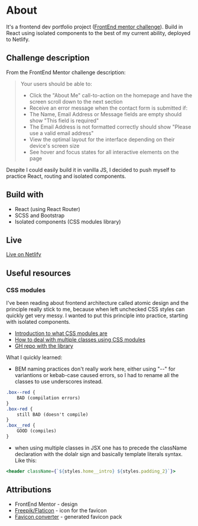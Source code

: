 # About

It's a frontend dev portfolio project ([FrontEnd mentor challenge](https://www.frontendmentor.io/challenges/minimalist-portfolio-website-LMy-ZRyiE)). Build in React using isolated components to the best of my current ability, deployed to Netlify.

## Challenge description

From the FrontEnd Mentor challenge description:
>Your users should be able to:
>
>* Click the "About Me" call-to-action on the homepage and have the screen scroll down to the next section
>* Receive an error message when the contact form is submitted if:
> * The Name, Email Address or Message fields are empty should show "This field is required"
> * The Email Address is not formatted correctly should show "Please use a valid email address"
>* View the optimal layout for the interface depending on their device's screen size
>* See hover and focus states for all interactive elements on the page

Despite I could easily build it in vanilla JS, I decided to push myself to practice React, routing and isolated components.

## Build with

* React (using React Router)
* SCSS and Bootstrap
* Isolated components (CSS modules library)

## Live

[Live on Netlify](https://roaring-dango-d529da.netlify.app/)

## Useful resources

### CSS modules

I've been reading about frontend architecture called atomic design and the principle really stick to me, because when left unchecked CSS styles can quickly get very messy. I wanted to put this principle into practice, starting with isolated components.

* [Introduction to what CSS modules are](https://dev.to/eransakal/how-to-isolate-component-styles-in-react-using-css-modules-mkm)
* [How to deal with multiple classes using CSS modules](https://www.codeconcisely.com/posts/react-css-modules-multiple-classes/)
* [GH repo with the library](https://github.com/css-modules/css-modules)

What I quickly learned:

* BEM naming practices don't really work here, either using "--" for variantions or kebab-case caused errors, so I had to rename all the classes to use underscores instead.

```css
.box--red {
    BAD (compilation errors)
}
.box-red {
    still BAD (doesn't compile)
}
.box__red {
    GOOD (compiles)
}
```

* when using multiple classes in JSX one has to precede the className declaration with the dolalr sign and basically template literals syntax. Like this:

```jsx
<header className={`${styles.home__intro} ${styles.padding_2}`}>
```

## Attributions

* FrontEnd Mentor - design
* [Freepik/Flaticon](https://www.flaticon.com/free-icons/portfolio) - icon for the favicon
* [Favicon converter](https://favicon.io/favicon-converter/) - generated favicon pack
